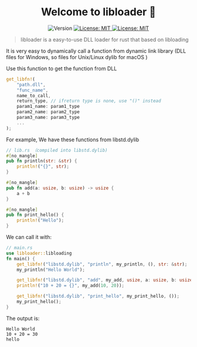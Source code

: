 <h1 align="center">Welcome to libloader 👋</h1>
<p align="center">
  <img alt="Version" src="https://img.shields.io/badge/version-0.1.4-blue.svg?cacheSeconds=2592000" style="display:inline-block" />
  <a href="" target="_blank">
    <img alt="License: MIT" src="https://img.shields.io/badge/License-MIT-yellow.svg" />
  </a>
    <a href="https://crates.io/crates/libloader" target="_blank">
    <img alt="License: MIT" src="https://img.shields.io/badge/on-crates.io-green.svg" />
  </a>
</p>

> libloader is a easy-to-use DLL loader for rust that based on libloading

It is very easy to dynamically call a function from dynamic link library (DLL files for Windows, so files for Unix/Linux dylib for macOS )

Use this function to get the function from DLL

```rust
get_libfn!(
    "path.dll",
    "func_name",
    name_to_call,
    return_type, // ifreturn type is none, use "()" instead
    param1_name: param1_type
    param2_name: param2_type
    param3_name: param3_type
    ...
);
```

For example, We have these functions from libstd.dylib

```rust
// lib.rs （compiled into libstd.dylib)
#[no_mangle]
pub fn println(str: &str) {
    println!("{}", str);
}

#[no_mangle]
pub fn add(a: usize, b: usize) -> usize {
    a + b
}

#[no_mangle]
pub fn print_hello() {
    println!("Hello");
}

```

We can call it with:

```rust
// main.rs
use libloader::libloading
fn main() {
    get_libfn!("libstd.dylib", "println", my_println, (), str: &str);
    my_println("Hello World");

    get_libfn!("libstd.dylib", "add", my_add, usize, a: usize, b: usize);
    println!("10 + 20 = {}", my_add(10, 20));

    get_libfn!("libstd.dylib", "print_hello", my_print_hello, ());
    my_print_hello();
}
```

The output is:
```
Hello World
10 + 20 = 30
hello
```

